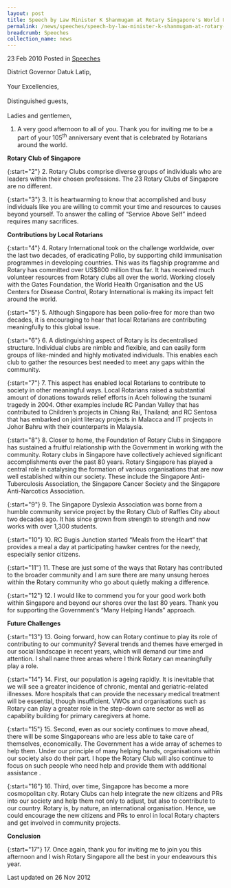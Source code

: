 ```yaml
---
layout: post
title: Speech by Law Minister K Shanmugam at Rotary Singapore's World Understanding and Peace Day Lunch
permalink: /news/speeches/speech-by-law-minister-k-shanmugam-at-rotary-singapore-s-world-understanding-and-peace-day-lunch
breadcrumb: Speeches
collection_name: news
---
```



23 Feb 2010 Posted in [Speeches](/news/speeches)
<br>  

District Governor Datuk Latip,
<br>  
Your Excellencies,
<br>  
Distinguished guests,
<br>  
Ladies and gentlemen,

1. A very good afternoon to all of you.  Thank you for inviting me to be a part of your 105<sup>th</sup> anniversary event that is celebrated by Rotarians around the world.

**Rotary Club of Singapore**


{:start="2"}
2. Rotary Clubs comprise diverse groups of individuals who are leaders within their chosen professions.  The 23 Rotary Clubs of Singapore are no different. 

{:start="3"}
3. It is heartwarming to know that accomplished and busy individuals like you are willing to commit your time and resources to causes beyond yourself. To answer the calling of “Service Above Self” indeed requires many sacrifices.


**Contributions by Local Rotarians**

{:start="4"}
4. Rotary International took on the challenge worldwide, over the last two decades, of eradicating Polio, by supporting child immunisation programmes in developing countries.  This was its flagship programme and Rotary has committed over US$800 million thus far. It has received much volunteer resources from Rotary clubs all over the world. Working closely with the Gates Foundation, the World Health Organisation and the US Centers for Disease Control, Rotary International is making its impact felt around the world.

{:start="5"}
5. Although Singapore has been polio-free for more than two decades, it is encouraging to hear that local Rotarians are contributing meaningfully to this global issue.

{:start="6"}
6. A distinguishing aspect of Rotary is its decentralised structure. Individual clubs are nimble and flexible, and can easily form groups of like-minded and highly motivated individuals. This enables each club to gather the resources best needed to meet any gaps within the community.

{:start="7"}
7. This aspect has enabled local Rotarians to contribute to society in other meaningful ways. Local Rotarians raised a substantial amount of donations towards relief efforts in Aceh following the tsunami tragedy in 2004.  Other examples include RC Pandan Valley that has contributed to Children’s projects in Chiang Rai, Thailand; and RC Sentosa that has embarked on joint literacy projects in Malacca and IT projects in Johor Bahru with their counterparts in Malaysia.

{:start="8"}
8. Closer to home, the Foundation of Rotary Clubs in Singapore has sustained a fruitful relationship with the Government in working with the community.  Rotary clubs in Singapore have collectively achieved significant accomplishments over the past 80 years.  Rotary Singapore has played a central role in catalysing the formation of various organisations that are now well established within our society.  These include the Singapore Anti-Tuberculosis Association, the Singapore Cancer Society and the Singapore Anti-Narcotics Association.  

{:start="9"}
9. The Singapore Dyslexia Association was borne from a humble community service project by the Rotary Club of Raffles City about two decades ago.  It has since grown from strength to strength and now works with over 1,300 students.  

{:start="10"}
10. RC Bugis Junction started “Meals from the Heart” that provides a meal a day at participating hawker centres for the needy, especially senior citizens. 

{:start="11"}
11. These are just some of the ways that Rotary has contributed to the broader community and I am sure there are many unsung heroes within the Rotary community who go about quietly making a difference.

{:start="12"}
12. I would like to commend you for your good work both within Singapore and beyond our shores over the last 80 years.  Thank you for supporting the Government’s “Many Helping Hands” approach.


**Future Challenges**

{:start="13"}
13. Going forward, how can Rotary continue to play its role of contributing to our community? Several trends and themes have emerged in our social landscape in recent years, which will demand our time and attention.  I shall name three areas where I think Rotary can meaningfully play a role.

{:start="14"}
14. First, our population is ageing rapidly. It is inevitable that we will see a greater incidence of chronic, mental and geriatric-related illnesses. More hospitals that can provide the necessary medical treatment will be essential, though insufficient. VWOs and organisations such as Rotary can play a greater role in the step-down care sector as well as capability building for primary caregivers at home.

{:start="15"}
15. Second, even as our society continues to move ahead, there will be some Singaporeans who are less able to take care of themselves, economically.  The Government has a wide array of schemes to help them.  Under our principle of many helping hands, organisations within our society also do their part.  I hope the Rotary Club will also continue to focus on such people who need help and provide them with additional assistance .

{:start="16"}
16. Third, over time, Singapore has become a more cosmopolitan city.  Rotary Clubs can help integrate the new citizens and PRs into our society and help them not only to adjust, but also to contribute to our country.  Rotary is, by nature, an international organisation.  Hence, we could encourage the new citizens and PRs to enrol in local Rotary chapters and get involved in community projects. 

**Conclusion**

{:start="17"}
17. Once again, thank you for inviting me to join you this afternoon and I wish Rotary Singapore all the best in your endeavours this year.


<p class="right-side-updated">Last updated on 26 Nov 2012</p>

